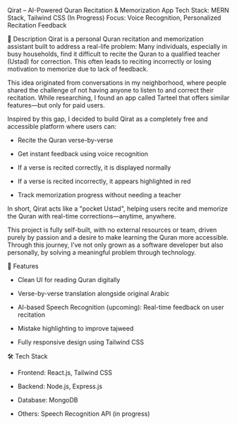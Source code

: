 Qirat – AI-Powered Quran Recitation & Memorization App
Tech Stack: MERN Stack, Tailwind CSS (In Progress)
Focus: Voice Recognition, Personalized Recitation Feedback

📌 Description
Qirat is a personal Quran recitation and memorization assistant built to address a real-life problem:
Many individuals, especially in busy households, find it difficult to recite the Quran to a qualified teacher (Ustad) for correction. This often leads to reciting incorrectly or losing motivation to memorize due to lack of feedback.

This idea originated from conversations in my neighborhood, where people shared the challenge of not having anyone to listen to and correct their recitation. While researching, I found an app called Tarteel that offers similar features—but only for paid users.

Inspired by this gap, I decided to build Qirat as a completely free and accessible platform where users can:

- Recite the Quran verse-by-verse

- Get instant feedback using voice recognition

- If a verse is recited correctly, it is displayed normally

- If a verse is recited incorrectly, it appears highlighted in red

- Track memorization progress without needing a teacher

In short, Qirat acts like a "pocket Ustad", helping users recite and memorize the Quran with real-time corrections—anytime, anywhere.

This project is fully self-built, with no external resources or team, driven purely by passion and a desire to make learning the Quran more accessible. Through this journey, I’ve not only grown as a software developer but also personally, by solving a meaningful problem through technology.

🌟 Features

- Clean UI for reading Quran digitally

- Verse-by-verse translation alongside original Arabic

- AI-based Speech Recognition (upcoming): Real-time feedback on user recitation

- Mistake highlighting to improve tajweed

- Fully responsive design using Tailwind CSS

🛠️ Tech Stack

- Frontend: React.js, Tailwind CSS
  
- Backend: Node.js, Express.js

- Database: MongoDB

- Others: Speech Recognition API (in progress)
